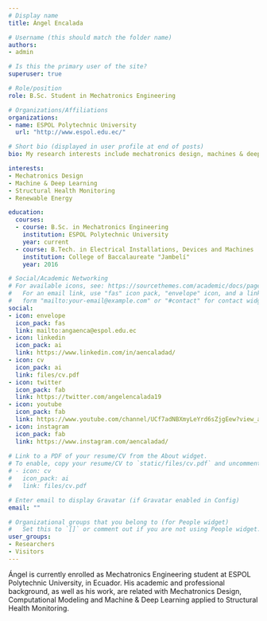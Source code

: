 ```yaml
---
# Display name
title: Ángel Encalada

# Username (this should match the folder name)
authors:
- admin

# Is this the primary user of the site?
superuser: true

# Role/position
role: B.Sc. Student in Mechatronics Engineering

# Organizations/Affiliations
organizations:
- name: ESPOL Polytechnic University
  url: "http://www.espol.edu.ec/"

# Short bio (displayed in user profile at end of posts)
bio: My research interests include mechatronics design, machines & deep learning, renewable energy and structural health monitoring.

interests:
- Mechatronics Design
- Machine & Deep Learning
- Structural Health Monitoring
- Renewable Energy

education:
  courses:
  - course: B.Sc. in Mechatronics Engineering
    institution: ESPOL Polytechnic University
    year: current
  - course: B.Tech. in Electrical Installations, Devices and Machines
    institution: College of Baccalaureate "Jambelí"
    year: 2016

# Social/Academic Networking
# For available icons, see: https://sourcethemes.com/academic/docs/page-builder/#icons
#   For an email link, use "fas" icon pack, "envelope" icon, and a link in the
#   form "mailto:your-email@example.com" or "#contact" for contact widget.
social:
- icon: envelope
  icon_pack: fas
  link: mailto:angaenca@espol.edu.ec
- icon: linkedin
  icon_pack: ai
  link: https://www.linkedin.com/in/aencaladad/
- icon: cv
  icon_pack: ai
  link: files/cv.pdf
- icon: twitter
  icon_pack: fab
  link: https://twitter.com/angelencalada19
- icon: youtube
  icon_pack: fab
  link: https://www.youtube.com/channel/UCf7adNBXmyLeYrd6sZjgEew?view_as=subscriber
- icon: instagram
  icon_pack: fab
  link: https://www.instagram.com/aencaladad/
  
# Link to a PDF of your resume/CV from the About widget.
# To enable, copy your resume/CV to `static/files/cv.pdf` and uncomment the lines below.
# - icon: cv
#   icon_pack: ai
#   link: files/cv.pdf

# Enter email to display Gravatar (if Gravatar enabled in Config)
email: ""

# Organizational groups that you belong to (for People widget)
#   Set this to `[]` or comment out if you are not using People widget.
user_groups:
- Researchers
- Visitors
---
```


Ángel is currently enrolled as Mechatronics Engineering student at ESPOL Polytechnic University, in Ecuador. His academic and professional background, as well as his work, are related with Mechatronics Design, Computational Modeling and Machine & Deep Learning applied to Structural Health Monitoring. 
